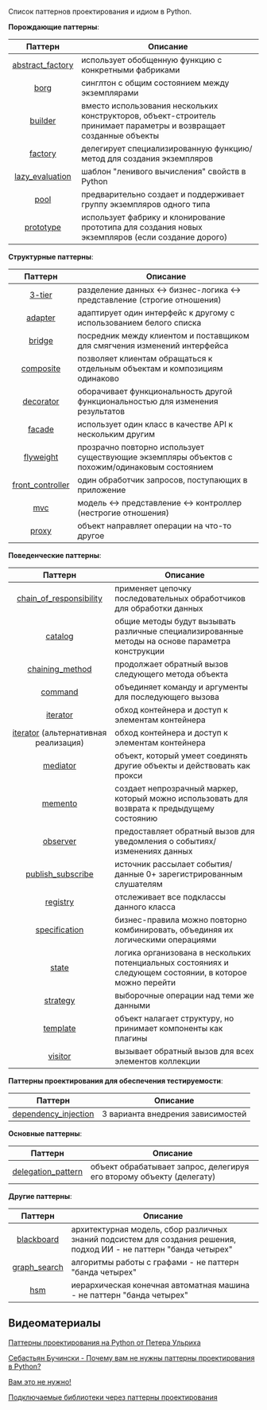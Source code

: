 Список паттернов проектирования и идиом в Python.

__Порождающие паттерны__:

| Паттерн | Описание |
|:-------:| ----------- |
| [abstract_factory](patterns/creational/abstract_factory.py) | использует обобщенную функцию с конкретными фабриками |
| [borg](patterns/creational/monostate.py) | синглтон с общим состоянием между экземплярами |
| [builder](patterns/creational/builder.py) | вместо использования нескольких конструкторов, объект-строитель принимает параметры и возвращает созданные объекты |
| [factory](patterns/creational/factory.py) | делегирует специализированную функцию/метод для создания экземпляров |
| [lazy_evaluation](patterns/creational/lazy_evaluation.py) | шаблон "ленивого вычисления" свойств в Python |
| [pool](patterns/creational/pool.py) | предварительно создает и поддерживает группу экземпляров одного типа |
| [prototype](patterns/creational/prototype.py) | использует фабрику и клонирование прототипа для создания новых экземпляров (если создание дорого) |

__Структурные паттерны__:

| Паттерн | Описание |
|:-------:| ----------- |
| [3-tier](patterns/structural/3-tier.py) | разделение данных <-> бизнес-логика <-> представление (строгие отношения) |
| [adapter](patterns/structural/adapter.py) | адаптирует один интерфейс к другому с использованием белого списка |
| [bridge](patterns/structural/bridge.py) | посредник между клиентом и поставщиком для смягчения изменений интерфейса |
| [composite](patterns/structural/composite.py) | позволяет клиентам обращаться к отдельным объектам и композициям одинаково |
| [decorator](patterns/structural/decorator.py) | оборачивает функциональность другой функциональностью для изменения результатов |
| [facade](patterns/structural/facade.py) | использует один класс в качестве API к нескольким другим |
| [flyweight](patterns/structural/flyweight.py) | прозрачно повторно использует существующие экземпляры объектов с похожим/одинаковым состоянием |
| [front_controller](patterns/structural/front_controller.py) | один обработчик запросов, поступающих в приложение |
| [mvc](patterns/structural/mvc.py) | модель <-> представление <-> контроллер (нестрогие отношения) |
| [proxy](patterns/structural/proxy.py) | объект направляет операции на что-то другое |

__Поведенческие паттерны__:

| Паттерн | Описание |
|:-------:| ----------- |
| [chain_of_responsibility](patterns/behavioral/chain_of_responsibility.py) | применяет цепочку последовательных обработчиков для обработки данных |
| [catalog](patterns/behavioral/catalog.py) | общие методы будут вызывать различные специализированные методы на основе параметра конструкции |
| [chaining_method](patterns/behavioral/chaining_method.py) | продолжает обратный вызов следующего метода объекта |
| [command](patterns/behavioral/command.py) | объединяет команду и аргументы для последующего вызова |
| [iterator](patterns/behavioral/iterator.py) | обход контейнера и доступ к элементам контейнера |
| [iterator](patterns/behavioral/iterator_alt.py) (альтернативная реализация) | обход контейнера и доступ к элементам контейнера |
| [mediator](patterns/behavioral/mediator.py) | объект, который умеет соединять другие объекты и действовать как прокси |
| [memento](patterns/behavioral/memento.py) | создает непрозрачный маркер, который можно использовать для возврата к предыдущему состоянию |
| [observer](patterns/behavioral/observer.py) | предоставляет обратный вызов для уведомления о событиях/изменениях данных |
| [publish_subscribe](patterns/behavioral/publish_subscribe.py) | источник рассылает события/данные 0+ зарегистрированным слушателям |
| [registry](patterns/behavioral/registry.py) | отслеживает все подклассы данного класса |
| [specification](patterns/behavioral/specification.py) | бизнес-правила можно повторно комбинировать, объединяя их логическими операциями |
| [state](patterns/behavioral/state.py) | логика организована в нескольких потенциальных состояниях и следующем состоянии, в которое можно перейти |
| [strategy](patterns/behavioral/strategy.py) | выборочные операции над теми же данными |
| [template](patterns/behavioral/template.py) | объект налагает структуру, но принимает компоненты как плагины |
| [visitor](patterns/behavioral/visitor.py) | вызывает обратный вызов для всех элементов коллекции |

__Паттерны проектирования для обеспечения тестируемости__:

| Паттерн | Описание |
|:-------:| ----------- |
| [dependency_injection](patterns/dependency_injection.py) | 3 варианта внедрения зависимостей |

__Основные паттерны__:

| Паттерн | Описание                                                             |
|:-------:|----------------------------------------------------------------------|
| [delegation_pattern](patterns/fundamental/delegation_pattern.py) | объект обрабатывает запрос, делегируя его второму объекту (делегату) |

__Другие паттерны__:

| Паттерн | Описание |
|:-------:| ----------- |
| [blackboard](patterns/other/blackboard.py) | архитектурная модель, сбор различных знаний подсистем для создания решения, подход ИИ - не паттерн "банда четырех" |
| [graph_search](patterns/other/graph_search.py) | алгоритмы работы с графами - не паттерн "банда четырех" |
| [hsm](patterns/other/hsm/hsm.py) | иерархическая конечная автоматная машина - не паттерн "банда четырех" |

## Видеоматериалы
[Паттерны проектирования на Python от Петера Ульриха](https://www.youtube.com/watch?v=bsyjSW46TDg)

[Себастьян Бучински - Почему вам не нужны паттерны проектирования в Python?](https://www.youtube.com/watch?v=G5OeYHCJuv0)

[Вам это не нужно!](https://www.youtube.com/watch?v=imW-trt0i9I)

[Подключаемые библиотеки через паттерны проектирования](https://www.youtube.com/watch?v=PfgEU3W0kyU)
